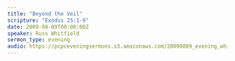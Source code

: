 ```yaml
---
title: "Beyond the Veil"
scripture: "Exodus 25:1-9"
date: 2009-08-09T00:00:00Z
speaker: Russ Whitfield
sermon_type: evening
audio: https://pcpceveningsermons.s3.amazonaws.com/20090809_evening_whitfield.mp3 
---
```



